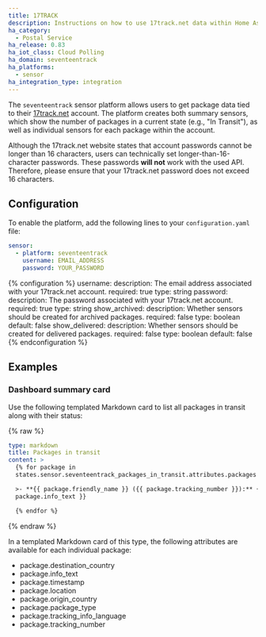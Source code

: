 ```yaml
---
title: 17TRACK
description: Instructions on how to use 17track.net data within Home Assistant
ha_category:
  - Postal Service
ha_release: 0.83
ha_iot_class: Cloud Polling
ha_domain: seventeentrack
ha_platforms:
  - sensor
ha_integration_type: integration
---
```


The `seventeentrack` sensor platform allows users to get package data tied to their [17track.net](https://www.17track.net/en) account. The platform creates both summary sensors, which show the number of packages in a current state (e.g., "In Transit"), as well as individual sensors for each package within the account.

<div class='note warning'>

Although the 17track.net website states that account passwords cannot be longer than 16 characters, users can technically set longer-than-16-character passwords. These passwords **will not** work with the used API. Therefore, please ensure that your 17track.net password does not exceed 16 characters.

</div>

## Configuration

To enable the platform, add the following lines to your `configuration.yaml`
file:

```yaml
sensor:
  - platform: seventeentrack
    username: EMAIL_ADDRESS
    password: YOUR_PASSWORD
```

{% configuration %}
username:
  description: The email address associated with your 17track.net account.
  required: true
  type: string
password:
  description: The password associated with your 17track.net account.
  required: true
  type: string
show_archived:
  description: Whether sensors should be created for archived packages.
  required: false
  type: boolean
  default: false
show_delivered:
  description: Whether sensors should be created for delivered packages.
  required: false
  type: boolean
  default: false
{% endconfiguration %}

## Examples

### Dashboard summary card

Use the following templated Markdown card to list all packages in transit along with their status:

{% raw %}

```yaml
type: markdown
title: Packages in transit
content: >
  {% for package in
  states.sensor.seventeentrack_packages_in_transit.attributes.packages %}

  >- **{{ package.friendly_name }} ({{ package.tracking_number }}):** {{
  package.info_text }}

  {% endfor %}

```

{% endraw %}

In a templated Markdown card of this type, the following attributes are available for each individual package:
- package.destination_country
- package.info_text
- package.timestamp
- package.location
- package.origin_country
- package.package_type
- package.tracking_info_language
- package.tracking_number
